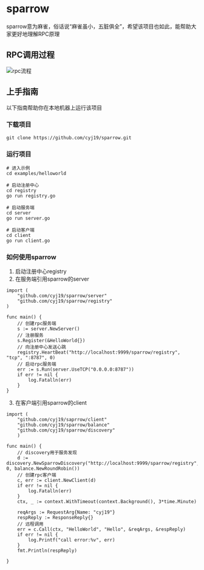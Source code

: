 # sparrow
sparrow意为麻雀，俗话说“麻雀虽小，五脏俱全”，希望该项目也如此，能帮助大家更好地理解RPC原理

## RPC调用过程
![rpc流程](https://github.com/cyj19/sparrow/pictures/rpc.png)

## 上手指南
以下指南帮助你在本地机器上运行该项目

### 下载项目
```
git clone https://github.com/cyj19/sparrow.git
```

### 运行项目
```
# 进入示例
cd examples/helloworld

# 启动注册中心
cd registry
go run registry.go

# 启动服务端
cd server
go run server.go

# 启动客户端
cd client
go run client.go
```

### 如何使用sparrow
1. 启动注册中心registry  
2. 在服务端引用sparrow的server 
```
import (
    "github.com/cyj19/sparrow/server"
    "github.com/cyj19/sparrow/registry"
)

func main() {
    // 创建rpc服务端
	s := server.NewServer()
	// 注册服务
	s.Register(&HelloWorld{})
	// 向注册中心发送心跳
	registry.HeartBeat("http://localhost:9999/sparrow/registry", "tcp", ":8787", 0)
	// 启动rpc服务端
	err := s.Run(server.UseTCP("0.0.0.0:8787"))
	if err != nil {
		log.Fatalln(err)
	}
}
```

3. 在客户端引用sparrow的client  
```
import (
    "github.com/cyj19/saprrow/client"
    "github.com/cyj19/sparrow/balance"
    "github.com/cyj19/sparrow/discovery"
    )

func main() {
    // discovery用于服务发现
	d := discovery.NewSparrowDiscovery("http://localhost:9999/sparrow/registry", 0, balance.NewRoundRobin())
	// 创建rpc客户端
	c, err := client.NewClient(d)
	if err != nil {
		log.Fatalln(err)
	}
	ctx, _ := context.WithTimeout(context.Background(), 3*time.Minute)

	reqArgs := RequestArg{Name: "cyj19"}
	respReply := ResponseReply{}
	// 远程调用
	err = c.Call(ctx, "HelloWorld", "Hello", &reqArgs, &respReply)
	if err != nil {
		log.Printf("call error:%v", err)
	}
	fmt.Println(respReply)

}

```
